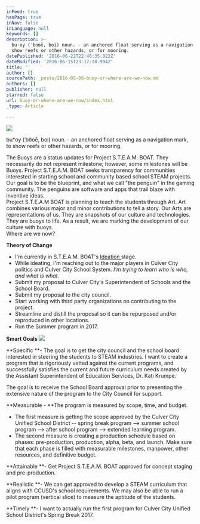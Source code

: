 ```yaml
---
inFeed: true
hasPage: true
inNav: false
inLanguage: null
keywords: []
description: >-
  bu·oy (ˈbo͞oē, boi) noun. - an anchored float serving as a navigation mark, to
  show reefs or other hazards, or for mooring. 
datePublished: '2016-06-22T22:46:35.022Z'
dateModified: '2016-06-15T23:17:18.994Z'
title: ''
author: []
sourcePath: _posts/2016-05-08-buoy-or-where-are-we-now.md
authors: []
publisher: null
starred: false
url: buoy-or-where-are-we-now/index.html
_type: Article

---
```

![](https://the-grid-user-content.s3-us-west-2.amazonaws.com/a9316c43-223c-407d-9515-1a46837b50c9.jpg)

bu\*oy (ˈbo͞oē, boi) noun. - an anchored float serving as a navigation mark, to show reefs or other hazards, or for mooring. 

The Buoys are a status updates for Project S.T.E.A.M. BOAT. They necessarily do not represent milestone; however, some milestones will be Buoys. Project S.T.E.A.M. BOAT seeks transparency for communities interested in starting school and community based school STEAM projects. Our goal is to be the blueprint, and what we call "the penguin" in the gaming community. The penguins are software and apps that trail blaze with inventive ideas.  
Project S.T.E.A.M BOAT is planning to teach the students through Art. Art combines various major and minor contributions to tell a story. Our Arts are representations of us. They are snapshots of our culture and technologies. They are buoys to life. As a result, we are marking the development of our culture with buoys.  
Where are we now?

**Theory of Change**

* I'm currently in S.T.E.A.M. BOAT's [Ideation ][0]stage.
* While ideating, I'm reaching out to the major players in Culver City politics and Culver City School System. _I'm trying to learn who is who, and what is what._
* Submit my proposal to Culver City's Superintendent of Schools and the School Board.
* Submit my proposal to the city council.
* Start working with third party organizations on contributing to the project. 
* Streamline and distill the proposal so it can be repurposed and/or reproduced in other locations.
* Run the Summer program in 2017\.

**Smart Goals**
![](https://the-grid-user-content.s3-us-west-2.amazonaws.com/8ff2e9c9-64d1-449f-8720-8dda6037fe8b.jpg)

**Specific **- The goal is to get the city council and the school board interested in steering the students to STEAM industries. I want to create a program that is rigoriously vetted against the current programs, and successfully satisfies the current and future curriculum needs created by the Assistant Superintendent of Education Services, Dr. Kati Krumpe.

The goal is to receive the School Board approval prior to presenting the extensive nature of the program to the City Council for support. 

**Measurable - **The program is measured by scope, time, and budget. 

* The first measure is getting the scope approved by the Culver City Unified School District -- spring break program --\> summer school program --\> after school program --\> extended learning program.
* The second measure is creating a production schedule based on phases: pre-production, production, alpha, beta, and launch. Make sure that each phase is filled with measurable milestones, manpower, other resources, and definitive budget.

**Attainable **- Get Project S.T.E.A.M. BOAT approved for concept staging and pre-production.

**Realistic **- We can get approved to develop a STEAM curriculum that aligns with CCUSD's school requirements. We may also be able to run a pilot program (vertical slice) to measure the aptitude of the students.

**Timely **- I want to actually run the first program for Culver City Unified School District's Spring Break 2017\.

[0]: https://en.wikipedia.org/wiki/Ideation_(creative_process)